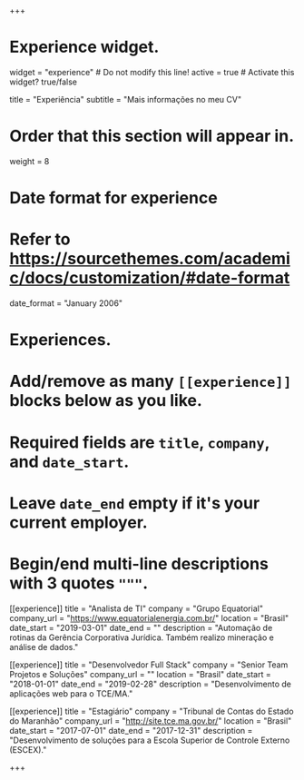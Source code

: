 +++
# Experience widget.
widget = "experience"  # Do not modify this line!
active = true  # Activate this widget? true/false

title = "Experiência"
subtitle = "Mais informações no meu CV"

# Order that this section will appear in.
weight = 8

# Date format for experience
#   Refer to https://sourcethemes.com/academic/docs/customization/#date-format
date_format = "January 2006"

# Experiences.
#   Add/remove as many `[[experience]]` blocks below as you like.
#   Required fields are `title`, `company`, and `date_start`.
#   Leave `date_end` empty if it's your current employer.
#   Begin/end multi-line descriptions with 3 quotes `"""`.
[[experience]]
  title = "Analista de TI"
  company = "Grupo Equatorial"
  company_url = "https://www.equatorialenergia.com.br/"
  location = "Brasil"
  date_start = "2019-03-01"
  date_end = ""
  description = "Automação de rotinas da Gerência Corporativa Jurídica. Também realizo mineração e análise de dados."

[[experience]]
  title = "Desenvolvedor Full Stack"
  company = "Senior Team Projetos e Soluções"
  company_url = ""
  location = "Brasil"
  date_start = "2018-01-01"
  date_end = "2019-02-28"
  description = "Desenvolvimento de aplicações web para o TCE/MA."

[[experience]]
  title = "Estagiário"
  company = "Tribunal de Contas do Estado do Maranhão"
  company_url = "http://site.tce.ma.gov.br/"
  location = "Brasil"
  date_start = "2017-07-01"
  date_end = "2017-12-31"
  description = "Desenvolvimento de soluções para a Escola Superior de Controle Externo (ESCEX)."

+++
